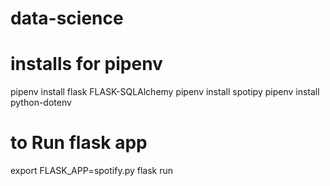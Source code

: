 # data-science


# installs for pipenv
pipenv install flask FLASK-SQLAlchemy
pipenv install spotipy 
pipenv install python-dotenv

# to Run flask app
export FLASK_APP=spotify.py
flask run